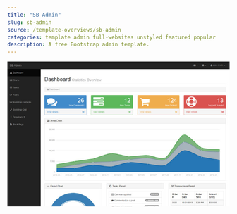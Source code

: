 ```yaml
---
title: "SB Admin"
slug: sb-admin
source: /template-overviews/sb-admin
categories: template admin full-websites unstyled featured popular
description: A free Bootstrap admin template.
---
```


<img src="/assets/img/templates/sb-admin.jpg" class="img-responsive" alt="Free Bootstrap Admin Template - SB Admin">